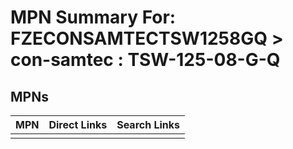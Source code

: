 



# MPN Summary For: FZECONSAMTECTSW1258GQ > con-samtec : TSW-125-08-G-Q

## MPNs
  

|MPN|Direct Links|Search Links|
| :--- | :--- | :--- |
||||
